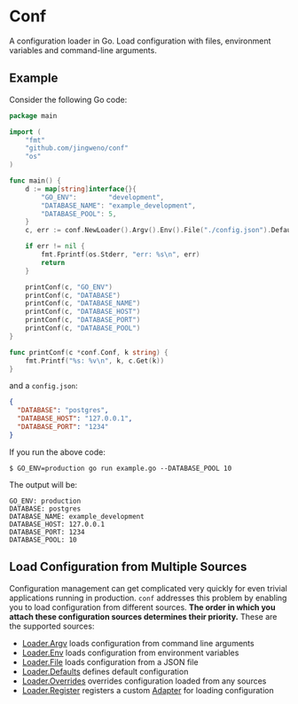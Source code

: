 Conf
====

A configuration loader in Go. Load configuration with files, environment variables and command-line arguments.

## Example

Consider the following Go code:

```go
package main

import (
	"fmt"
	"github.com/jingweno/conf"
	"os"
)

func main() {
	d := map[string]interface{}{
		"GO_ENV":        "development",
		"DATABASE_NAME": "example_development",
		"DATABASE_POOL": 5,
	}
	c, err := conf.NewLoader().Argv().Env().File("./config.json").Defaults(d).Load()

	if err != nil {
		fmt.Fprintf(os.Stderr, "err: %s\n", err)
		return
	}

	printConf(c, "GO_ENV")
	printConf(c, "DATABASE")
	printConf(c, "DATABASE_NAME")
	printConf(c, "DATABASE_HOST")
	printConf(c, "DATABASE_PORT")
	printConf(c, "DATABASE_POOL")
}

func printConf(c *conf.Conf, k string) {
	fmt.Printf("%s: %v\n", k, c.Get(k))
}
```
and a `config.json`:

```json
{
  "DATABASE": "postgres",
  "DATABASE_HOST": "127.0.0.1",
  "DATABASE_PORT": "1234"
}
```

If you run the above code:

```plain
$ GO_ENV=production go run example.go --DATABASE_POOL 10
```

The output will be:

```plain
GO_ENV: production
DATABASE: postgres
DATABASE_NAME: example_development
DATABASE_HOST: 127.0.0.1
DATABASE_PORT: 1234
DATABASE_POOL: 10
```

## Load Configuration from Multiple Sources

Configuration management can get complicated very quickly for even trivial applications running in production.
`conf` addresses this problem by enabling you to load configuration from different sources.
**The order in which you attach these configuration sources determines their priority.**
These are the supported sources:

* [Loader.Argv](http://godoc.org/github.com/jingweno/conf#Loader.Argv) loads configuration from command line arguments
* [Loader.Env](http://godoc.org/github.com/jingweno/conf#Loader.Env) loads configuration from environment variables
* [Loader.File](http://godoc.org/github.com/jingweno/conf#Loader.File) loads configuration from a JSON file
* [Loader.Defaults](http://godoc.org/github.com/jingweno/conf#Loader.Defaults) defines default configuration
* [Loader.Overrides](http://godoc.org/github.com/jingweno/conf#Loader.Overrides) overrides configuration loaded from any sources
* [Loader.Register](http://godoc.org/github.com/jingweno/conf#Loader.Register) registers a custom [Adapter](http://godoc.org/github.com/jingweno/conf#Adapter) for loading configuration
